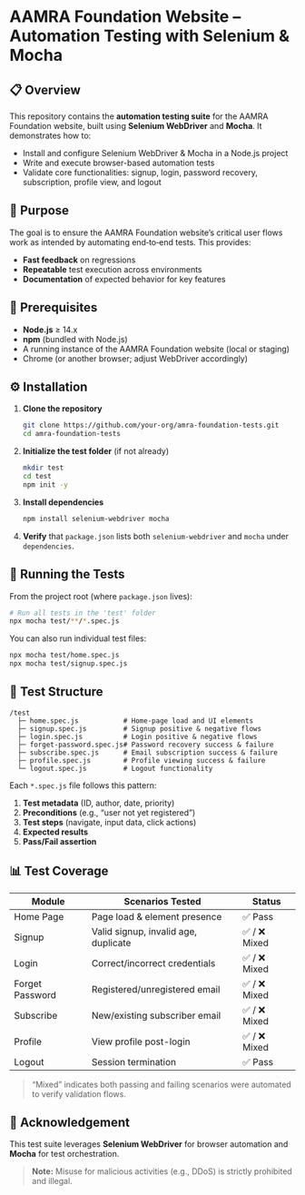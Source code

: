 # AAMRA Foundation Website – Automation Testing with Selenium & Mocha

## 📋 Overview

This repository contains the **automation testing suite** for the AAMRA Foundation website, built using **Selenium WebDriver** and **Mocha**. It demonstrates how to:

- Install and configure Selenium WebDriver & Mocha in a Node.js project  
- Write and execute browser-based automation tests  
- Validate core functionalities: signup, login, password recovery, subscription, profile view, and logout  

## 🎯 Purpose

The goal is to ensure the AAMRA Foundation website’s critical user flows work as intended by automating end‑to‑end tests. This provides:

- **Fast feedback** on regressions  
- **Repeatable** test execution across environments  
- **Documentation** of expected behavior for key features  

## 🔧 Prerequisites

- **Node.js** ≥ 14.x  
- **npm** (bundled with Node.js)  
- A running instance of the AAMRA Foundation website (local or staging)  
- Chrome (or another browser; adjust WebDriver accordingly)  

## ⚙️ Installation

1. **Clone the repository**  
   ```bash
   git clone https://github.com/your-org/amra-foundation-tests.git
   cd amra-foundation-tests
   ```

2. **Initialize the test folder** (if not already)  
   ```bash
   mkdir test
   cd test
   npm init -y
   ```

3. **Install dependencies**  
   ```bash
   npm install selenium-webdriver mocha
   ```

4. **Verify** that `package.json` lists both `selenium-webdriver` and `mocha` under `dependencies`.

## 🚀 Running the Tests

From the project root (where `package.json` lives):

```bash
# Run all tests in the 'test' folder
npx mocha test/**/*.spec.js
```

You can also run individual test files:

```bash
npx mocha test/home.spec.js
npx mocha test/signup.spec.js
```

## 📁 Test Structure

```
/test
  ├─ home.spec.js           # Home‑page load and UI elements
  ├─ signup.spec.js         # Signup positive & negative flows
  ├─ login.spec.js          # Login positive & negative flows
  ├─ forget-password.spec.js# Password recovery success & failure
  ├─ subscribe.spec.js      # Email subscription success & failure
  ├─ profile.spec.js        # Profile viewing success & failure
  └─ logout.spec.js         # Logout functionality
```

Each `*.spec.js` file follows this pattern:

1. **Test metadata** (ID, author, date, priority)  
2. **Preconditions** (e.g., “user not yet registered”)  
3. **Test steps** (navigate, input data, click actions)  
4. **Expected results**  
5. **Pass/Fail assertion**

## 📊 Test Coverage

| Module            | Scenarios Tested                      | Status       |
|-------------------|---------------------------------------|--------------|
| Home Page         | Page load & element presence          | ✅ Pass      |
| Signup            | Valid signup, invalid age, duplicate  | ✅ / ❌ Mixed |
| Login             | Correct/incorrect credentials         | ✅ / ❌ Mixed |
| Forget Password   | Registered/unregistered email         | ✅ / ❌ Mixed |
| Subscribe         | New/existing subscriber email         | ✅ / ❌ Mixed |
| Profile           | View profile post-login               | ✅ / ❌ Mixed |
| Logout            | Session termination                   | ✅ Pass      |

> “Mixed” indicates both passing and failing scenarios were automated to verify validation flows.

## 🤝 Acknowledgement

This test suite leverages **Selenium WebDriver** for browser automation and **Mocha** for test orchestration.  
> **Note:** Misuse for malicious activities (e.g., DDoS) is strictly prohibited and illegal.  

